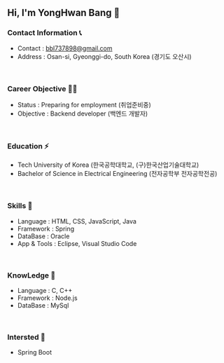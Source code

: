 ## Hi, I'm YongHwan Bang 👋

### Contact Information 📞
- Contact : bbl737898@gmail.com <br>
- Address : Osan-si, Gyeonggi-do, South Korea (경기도 오산시) <br>
<br>

### Career Objective 🚩🗻
- Status : Preparing for employment (취업준비중) <br>
- Objective : Backend developer (백엔드 개발자) <br>
<br>

### Education ⚡
- Tech University of Korea (한국공학대학교, (구)한국산업기술대학교)
- Bachelor of Science in Electrical Engineering (전자공학부 전자공학전공) <br>
<br>

### Skills 🥇
- Language : HTML, CSS, JavaScript, Java <br>
- Framework : Spring <br>
- DataBase : Oracle <br>
- App & Tools : Eclipse, Visual Studio Code <br>
<br>

### KnowLedge 🥈
- Language : C, C++ <br>
- Framework : Node.js <br>
- DataBase : MySql <br>
<br>

### Intersted 🥉
- Spring Boot
